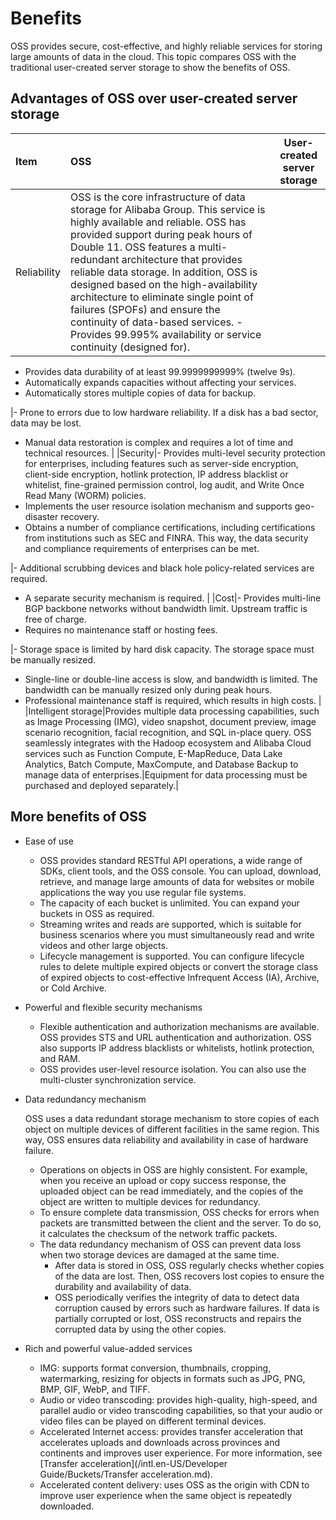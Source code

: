 # Benefits

OSS provides secure, cost-effective, and highly reliable services for storing large amounts of data in the cloud. This topic compares OSS with the traditional user-created server storage to show the benefits of OSS.

## Advantages of OSS over user-created server storage

|Item|OSS|User-created server storage|
|:---|:--|---------------------------|
|Reliability|OSS is the core infrastructure of data storage for Alibaba Group. This service is highly available and reliable. OSS has provided support during peak hours of Double 11. OSS features a multi-redundant architecture that provides reliable data storage. In addition, OSS is designed based on the high-availability architecture to eliminate single point of failures \(SPOFs\) and ensure the continuity of data-based services. -   Provides 99.995% availability or service continuity \(designed for\).
-   Provides data durability of at least 99.9999999999% \(twelve 9s\).
-   Automatically expands capacities without affecting your services.
-   Automatically stores multiple copies of data for backup.

|-   Prone to errors due to low hardware reliability. If a disk has a bad sector, data may be lost.
-   Manual data restoration is complex and requires a lot of time and technical resources. |
|Security|-   Provides multi-level security protection for enterprises, including features such as server-side encryption, client-side encryption, hotlink protection, IP address blacklist or whitelist, fine-grained permission control, log audit, and Write Once Read Many \(WORM\) policies.
-   Implements the user resource isolation mechanism and supports geo-disaster recovery.
-   Obtains a number of compliance certifications, including certifications from institutions such as SEC and FINRA. This way, the data security and compliance requirements of enterprises can be met.

|-   Additional scrubbing devices and black hole policy-related services are required.
-   A separate security mechanism is required. |
|Cost|-   Provides multi-line BGP backbone networks without bandwidth limit. Upstream traffic is free of charge.
-   Requires no maintenance staff or hosting fees.

|-   Storage space is limited by hard disk capacity. The storage space must be manually resized.
-   Single-line or double-line access is slow, and bandwidth is limited. The bandwidth can be manually resized only during peak hours.
-   Professional maintenance staff is required, which results in high costs. |
|Intelligent storage|Provides multiple data processing capabilities, such as Image Processing \(IMG\), video snapshot, document preview, image scenario recognition, facial recognition, and SQL in-place query. OSS seamlessly integrates with the Hadoop ecosystem and Alibaba Cloud services such as Function Compute, E-MapReduce, Data Lake Analytics, Batch Compute, MaxCompute, and Database Backup to manage data of enterprises.|Equipment for data processing must be purchased and deployed separately.|

## More benefits of OSS

-   Ease of use
    -   OSS provides standard RESTful API operations, a wide range of SDKs, client tools, and the OSS console. You can upload, download, retrieve, and manage large amounts of data for websites or mobile applications the way you use regular file systems.
    -   The capacity of each bucket is unlimited. You can expand your buckets in OSS as required.
    -   Streaming writes and reads are supported, which is suitable for business scenarios where you must simultaneously read and write videos and other large objects.
    -   Lifecycle management is supported. You can configure lifecycle rules to delete multiple expired objects or convert the storage class of expired objects to cost-effective Infrequent Access \(IA\), Archive, or Cold Archive.
-   Powerful and flexible security mechanisms
    -   Flexible authentication and authorization mechanisms are available. OSS provides STS and URL authentication and authorization. OSS also supports IP address blacklists or whitelists, hotlink protection, and RAM.
    -   OSS provides user-level resource isolation. You can also use the multi-cluster synchronization service.
-   Data redundancy mechanism

    OSS uses a data redundant storage mechanism to store copies of each object on multiple devices of different facilities in the same region. This way, OSS ensures data reliability and availability in case of hardware failure.

    -   Operations on objects in OSS are highly consistent. For example, when you receive an upload or copy success response, the uploaded object can be read immediately, and the copies of the object are written to multiple devices for redundancy.
    -   To ensure complete data transmission, OSS checks for errors when packets are transmitted between the client and the server. To do so, it calculates the checksum of the network traffic packets.
    -   The data redundancy mechanism of OSS can prevent data loss when two storage devices are damaged at the same time.
        -   After data is stored in OSS, OSS regularly checks whether copies of the data are lost. Then, OSS recovers lost copies to ensure the durability and availability of data.
        -   OSS periodically verifies the integrity of data to detect data corruption caused by errors such as hardware failures. If data is partially corrupted or lost, OSS reconstructs and repairs the corrupted data by using the other copies.
-   Rich and powerful value-added services
    -   IMG: supports format conversion, thumbnails, cropping, watermarking, resizing for objects in formats such as JPG, PNG, BMP, GIF, WebP, and TIFF.
    -   Audio or video transcoding: provides high-quality, high-speed, and parallel audio or video transcoding capabilities, so that your audio or video files can be played on different terminal devices.
    -   Accelerated Internet access: provides transfer acceleration that accelerates uploads and downloads across provinces and continents and improves user experience. For more information, see [Transfer acceleration](/intl.en-US/Developer Guide/Buckets/Transfer acceleration.md).
    -   Accelerated content delivery: uses OSS as the origin with CDN to improve user experience when the same object is repeatedly downloaded.

